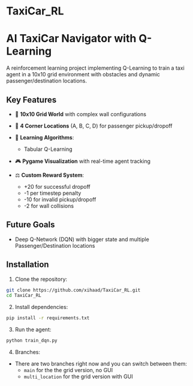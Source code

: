 # TaxiCar_RL
# AI TaxiCar Navigator with Q-Learning 


A reinforcement learning project implementing Q-Learning to train a taxi agent in a 10x10 grid environment with obstacles and dynamic passenger/destination locations.

## Key Features
- 🚕 **10x10 Grid World** with complex wall configurations
- 🧭 **4 Corner Locations** (A, B, C, D) for passenger pickup/dropoff
- 🧠 **Learning Algorithms**:
  - Tabular Q-Learning

- 🎮 **Pygame Visualization** with real-time agent tracking
- ⚖️ **Custom Reward System**:
  - +20 for successful dropoff
  - -1 per timestep penalty
  - -10 for invalid pickup/dropoff
  - -2 for wall collisions
  
## Future Goals
  - Deep Q-Network (DQN) with bigger state and multiple Passenger/Destination locations

## Installation
1. Clone the repository:
```bash
git clone https://github.com/xihaad/TaxiCar_RL.git
cd TaxiCar_RL
```
2. Install dependencies:
```bash
pip install -r requirements.txt
```
3. Run the agent:
```bash
python train_dqn.py
```

4. Branches:
 - There are two branches right now and you can switch between them:
   - `main` for the the grid version, no GUI
   - `multi_location` for the grid version with GUI